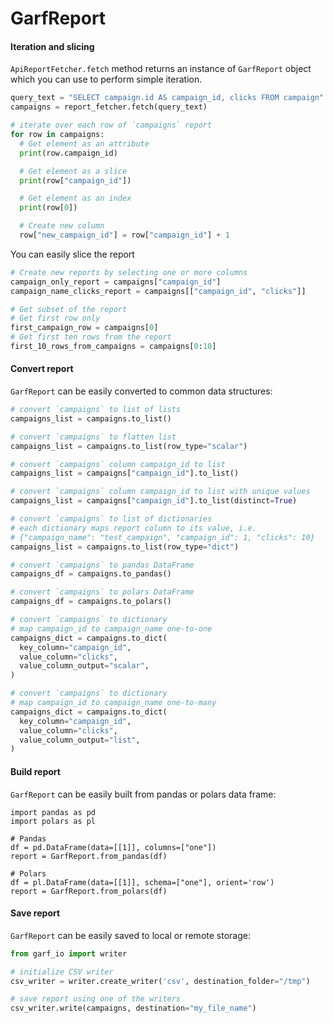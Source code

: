 # GarfReport

#### Iteration and slicing

`ApiReportFetcher.fetch` method returns an instance of `GarfReport` object which you can use to perform simple iteration.

```python
query_text = "SELECT campaign.id AS campaign_id, clicks FROM campaign"
campaigns = report_fetcher.fetch(query_text)

# iterate over each row of `campaigns` report
for row in campaigns:
  # Get element as an attribute
  print(row.campaign_id)

  # Get element as a slice
  print(row["campaign_id"])

  # Get element as an index
  print(row[0])

  # Create new column
  row["new_campaign_id"] = row["campaign_id"] + 1
```


You can easily slice the report

```python
# Create new reports by selecting one or more columns
campaign_only_report = campaigns["campaign_id"]
campaign_name_clicks_report = campaigns[["campaign_id", "clicks"]]

# Get subset of the report
# Get first row only
first_campaign_row = campaigns[0]
# Get first ten rows from the report
first_10_rows_from_campaigns = campaigns[0:10]
```

#### Convert report

`GarfReport` can be easily converted to common data structures:

```python
# convert `campaigns` to list of lists
campaigns_list = campaigns.to_list()

# convert `campaigns` to flatten list
campaigns_list = campaigns.to_list(row_type="scalar")

# convert `campaigns` column campaign_id to list
campaigns_list = campaigns["campaign_id"].to_list()

# convert `campaigns` column campaign_id to list with unique values
campaigns_list = campaigns["campaign_id"].to_list(distinct=True)

# convert `campaigns` to list of dictionaries
# each dictionary maps report column to its value, i.e.
# {"campaign_name": "test_campaign", "campaign_id": 1, "clicks": 10}
campaigns_list = campaigns.to_list(row_type="dict")

# convert `campaigns` to pandas DataFrame
campaigns_df = campaigns.to_pandas()

# convert `campaigns` to polars DataFrame
campaigns_df = campaigns.to_polars()

# convert `campaigns` to dictionary
# map campaign_id to campaign_name one-to-one
campaigns_dict = campaigns.to_dict(
  key_column="campaign_id",
  value_column="clicks",
  value_column_output="scalar",
)

# convert `campaigns` to dictionary
# map campaign_id to campaign_name one-to-many
campaigns_dict = campaigns.to_dict(
  key_column="campaign_id",
  value_column="clicks",
  value_column_output="list",
)
```

#### Build report

`GarfReport` can be easily built from pandas or polars data frame:

```
import pandas as pd
import polars as pl

# Pandas
df = pd.DataFrame(data=[[1]], columns=["one"])
report = GarfReport.from_pandas(df)

# Polars
df = pl.DataFrame(data=[[1]], schema=["one"], orient='row')
report = GarfReport.from_polars(df)
```

#### Save report

`GarfReport` can be easily saved to local or remote storage:

```python
from garf_io import writer

# initialize CSV writer
csv_writer = writer.create_writer('csv', destination_folder="/tmp")

# save report using one of the writers
csv_writer.write(campaigns, destination="my_file_name")
```

